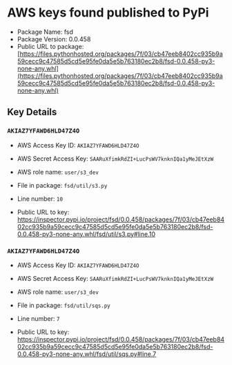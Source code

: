 # AWS keys found published to PyPi

* Package Name: fsd
* Package Version: 0.0.458
* Public URL to package: [https://files.pythonhosted.org/packages/7f/03/cb47eeb8402cc935b9a59cecc9c47585d5cd5e95fe0da5e5b763180ec2b8/fsd-0.0.458-py3-none-any.whl](https://files.pythonhosted.org/packages/7f/03/cb47eeb8402cc935b9a59cecc9c47585d5cd5e95fe0da5e5b763180ec2b8/fsd-0.0.458-py3-none-any.whl)

## Key Details

### `AKIAZ7YFAWD6HLD47Z4O`

* AWS Access Key ID: `AKIAZ7YFAWD6HLD47Z4O`
* AWS Secret Access Key: `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` 
* AWS role name: `user/s3_dev`
* File in package: `fsd/util/s3.py`
* Line number: `10`

* Public URL to key: https://inspector.pypi.io/project/fsd/0.0.458/packages/7f/03/cb47eeb8402cc935b9a59cecc9c47585d5cd5e95fe0da5e5b763180ec2b8/fsd-0.0.458-py3-none-any.whl/fsd/util/s3.py#line.10



### `AKIAZ7YFAWD6HLD47Z4O`

* AWS Access Key ID: `AKIAZ7YFAWD6HLD47Z4O`
* AWS Secret Access Key: `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` 
* AWS role name: `user/s3_dev`
* File in package: `fsd/util/sqs.py`
* Line number: `7`

* Public URL to key: https://inspector.pypi.io/project/fsd/0.0.458/packages/7f/03/cb47eeb8402cc935b9a59cecc9c47585d5cd5e95fe0da5e5b763180ec2b8/fsd-0.0.458-py3-none-any.whl/fsd/util/sqs.py#line.7


